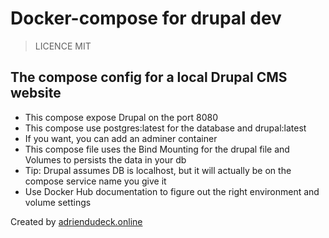 # Docker-compose for drupal dev

> LICENCE MIT

## The compose config for a local Drupal CMS website

- This compose expose Drupal on the port 8080
- This compose use postgres:latest for the database and drupal:latest
- If you want, you can add an adminer container 
- This compose file uses the Bind Mounting for the drupal file and Volumes to persists the data in your db
- Tip: Drupal assumes DB is localhost, but it will actually be on the compose service name you give it
- Use Docker Hub documentation to figure out the right environment and volume settings

Created by [adriendudeck.online](https://adriendudeck.online)

